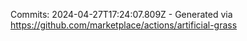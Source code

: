 Commits: 2024-04-27T17:24:07.809Z - Generated via https://github.com/marketplace/actions/artificial-grass
<br>
